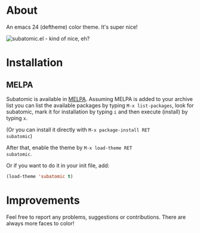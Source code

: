 About
=====

An emacs 24 (deftheme) color theme. It's super nice!

![subatomic.el - kind of nice, eh?](https://raw.github.com/cryon/subatomic/master/readme-files/subatomic.png "subatomic emacs theme")

Installation
============

MELPA
-----

Subatomic is available in [MELPA](http://melpa.milkbox.net/). Assuming MELPA is added to your archive list you can list the available packages by typing <code>M-x list-packages</code>, look for subatomic, mark it for installation by typing <code>i</code> and then execute (install) by typing <code>x</code>.

(Or you can install it directly with <code>M-x package-install RET subatomic</code>)

After that, enable the theme by <code>M-x load-theme RET subatomic</code>.

Or if you want to do it in your init file, add:

```lisp
(load-theme 'subatomic t)
```

Improvements
============

Feel free to report any problems, suggestions or contributions. There are always more faces to color!